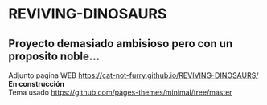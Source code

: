 # REVIVING-DINOSAURS
## Proyecto demasiado ambisioso pero con un proposito noble...
Adjunto pagina WEB https://cat-not-furry.github.io/REVIVING-DINOSAURS/ **En construcción** \
Tema usado https://github.com/pages-themes/minimal/tree/master
